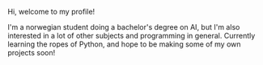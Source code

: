 Hi, welcome to my profile!

I'm a norwegian student doing a bachelor's degree on AI, but I'm also interested in a lot of other subjects and programming in general.
Currently learning the ropes of Python, and hope to be making some of my own projects soon!

<!---
Maxitaxien/Maxitaxien is a ✨ special ✨ repository because its `README.md` (this file) appears on your GitHub profile.
You can click the Preview link to take a look at your changes.
--->
